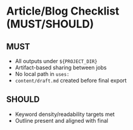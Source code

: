 # Article/Blog Checklist (MUST/SHOULD)

## MUST
- All outputs under `${PROJECT_DIR}`
- Artifact-based sharing between jobs
- No local path in `uses:`
- `content/draft.md` created before final export

## SHOULD
- Keyword density/readability targets met
- Outline present and aligned with final
